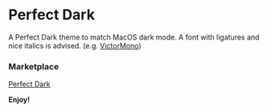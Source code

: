 # Perfect Dark
A Perfect Dark theme to match MacOS dark mode.
A font with ligatures and nice italics is advised.
(e.g. [VictorMono](https://rubjo.github.io/victor-mono/))

### Marketplace
[Perfect Dark](https://marketplace.visualstudio.com/items?itemName=PerfectThings.perfect-dark)


**Enjoy!**
